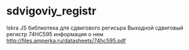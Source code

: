 # sdvigoviy_registr
Iskra JS библиотека для сдвигового регисьра
Выходной сдвиговый регистр 74HC595
информация о нем
http://files.amperka.ru/datasheets/74hc595.pdf
